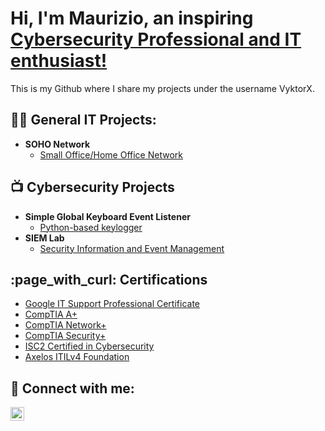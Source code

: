 <h1>Hi, I'm Maurizio, an inspiring <a href="https://www.linkedin.com/in/maurizio-conte-03a378292/">Cybersecurity Professional and IT enthusiast!</a></h1> This is my Github where I share my projects under the username VyktorX.

<h2>👨‍💻 General IT Projects:</h2>

- <b>SOHO Network</b>
  - [Small Office/Home Office Network](https://github.com/VyktorX/SOHONetwork)

<h2>📺 Cybersecurity Projects</h2>

- <b>Simple Global Keyboard Event Listener</b>
  - [Python-based keylogger](https://github.com/VyktorX/SimpleKeyLogger)
- <b>SIEM Lab</b>
  - [Security Information and Event Management](https://github.com/VyktorX/SIEM_Lab)

<h2>:page_with_curl: Certifications</h2>

- [Google IT Support Professional Certificate](Google-IT.png)
- [CompTIA A+](A+.png)
- [CompTIA Network+](Network+.png)
- [CompTIA Security+](Security+.png)
- [ISC2 Certified in Cybersecurity](CC.png)
- [Axelos ITILv4 Foundation](ITILv4.png)

<h2> 🤳 Connect with me:</h2>

[<img align="left" alt="JoshMadakor | LinkedIn" width="22px" src="https://cdn.jsdelivr.net/npm/simple-icons@v3/icons/linkedin.svg" />][linkedin]

[linkedin]:https://www.linkedin.com/in/maurizio-conte-03a378292/
<!--
**VyktorX/VyktorX** is a ✨ _special_ ✨ repository because its `README.md` (this file) appears on your GitHub profile.

Here are some ideas to get you started:

- 🔭 I’m currently working on ...
- 🌱 I’m currently learning ...
- 👯 I’m looking to collaborate on ...
- 🤔 I’m looking for help with ...
- 💬 Ask me about ...
- 📫 How to reach me: ...
- 😄 Pronouns: ...
- ⚡ Fun fact: ...
-->
